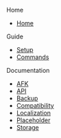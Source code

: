 Home
- [Home](https://github.com/Lorias-Jak/LoriTime/wiki)

Guide
- [Setup](https://github.com/Lorias-Jak/LoriTime/wiki/Setup)
- [Commands](https://github.com/Lorias-Jak/LoriTime/wiki/Commands)

Documentation
- [AFK](https://github.com/Lorias-Jak/LoriTime/wiki/AFK)
- [API](https://github.com/Lorias-Jak/LoriTime/wiki/API)
- [Backup](https://github.com/Lorias-Jak/LoriTime/wiki/Backup)
- [Compatibility](https://github.com/Lorias-Jak/LoriTime/wiki/Compatibility)
- [Localization](https://github.com/Lorias-Jak/LoriTime/wiki/Localization)
- [Placeholder](https://github.com/Lorias-Jak/LoriTime/wiki/Placeholder)
- [Storage](https://github.com/Lorias-Jak/LoriTime/wiki/Storage)

